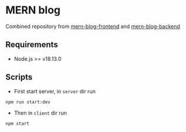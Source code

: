 # **MERN blog**

Combined repository from [mern-blog-frontend](https://github.com/WhiteDevilMan/mern-blog-frontend) and [mern-blog-backend](https://github.com/WhiteDevilMan/mern-blog-backend)

## **Requirements**

- Node.js >= v18.13.0

## **Scripts**

- First start server, in `server` dir run

```
npm run start:dev
```

- Then in `client` dir run

```
npm start
```
